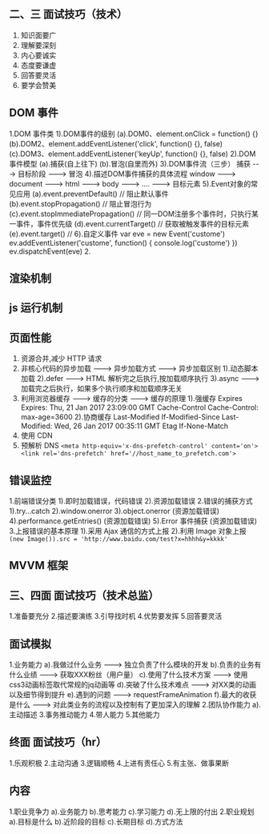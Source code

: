 ## 二、三 面试技巧（技术）

1. 知识面要广
2. 理解要深刻
3. 内心要诚实
4. 态度要谦虚
5. 回答要灵活
6. 要学会赞美

## DOM 事件

1.DOM 事件类 
    1).DOM事件的级别
        (a).DOM0、element.onClick = function() {}
        (b).DOM2、element.addEventListener('click', function() {}, false)
        (c).DOM3、element.addEventListener('keyUp', function() {}, false)
    2).DOM事件模型
        (a).捕获(自上往下)
        (b).冒泡(自里而外)
    3).DOM事件流（三步）
        捕获 ---> 目标阶段 ---> 冒泡
    4).描述DOM事件捕获的具体流程
        window ---> document ---> html ---> body ---> .... ---> 目标元素
    5).Event对象的常见应用
        (a).event.preventDefault() // 阻止默认事件
        (b).event.stopPropagation() // 阻止冒泡行为
        (c).event.stopImmediatePropagation() // 同一DOM注册多个事件时，只执行某一事件，事件优先级
        (d).event.currentTarget() // 获取被触发事件的目标元素 
        (e).event.target() //
    6).自定义事件
        var eve = new Event('custome')
        ev.addEventListener('custome', function() { console.log('custome') })
        ev.dispatchEvent(eve)
2.

## 渲染机制

## js 运行机制

## 页面性能

1. 资源合并,减少 HTTP 请求
2. 非核心代码的异步加载 ---> 异步加载方式 ---> 异步加载区别
   1).动态脚本加载
   2).defer ---> HTML 解析完之后执行,按加载顺序执行
   3).async ---> 加载完之后执行，如果多个执行顺序和加载顺序无关
3. 利用浏览器缓存 ---> 缓存的分类 ---> 缓存的原理
   1).强缓存
   Expires Expires: Thu, 21 Jan 2017 23:09:00 GMT
   Cache-Control Cache-Control: max-age=3600
   2).协商缓存
   Last-Modified If-Modified-Since Last-Modified: Wed, 26 Jan 2017 00:35:11 GMT
   Etag If-None-Match
4. 使用 CDN
5. 预解析 DNS
   `<meta http-equiv='x-dns-prefetch-control' content='on'> <link rel='dns-prefetch' href='//host_name_to_prefetch.com'>`

## 错误监控

1.前端错误分类
    1).即时加载错误，代码错误
    2).资源加载错误 
2.错误的捕获方式
    1).try...catch
    2).window.onerror
    3).object.onerror (资源加载错误)
    4).performance.getEntries() (资源加载错误)
    5).Error 事件捕获 (资源加载错误) 
3.上报错误的基本原理
    1).采用 Ajax 通信的方式上报
    2).利用 Image 对象上报
`(new Image()).src = 'http://www.baidu.com/test?x=hhhh&y=kkkk'`

## MVVM 框架

## 三、四面 面试技巧（技术总监）
 
1.准备要充分
2.描述要演练
3.引导找时机
4.优势要发挥
5.回答要灵活

## 面试模拟
1.业务能力
    a).我做过什么业务 ---> 独立负责了什么模块的开发
    b).负责的业务有什么业绩 ---> 获取XXX粉丝（用户量）
    c).使用了什么技术方案 ---> 使用css3动画标签取代常规的jq动画等
    d).突破了什么技术难点 ---> 对XX类的动画以及细节得到提升
    e).遇到的问题 ---> requestFrameAnimation
    f).最大的收获是什么 ---> 对此类业务的流程以及控制有了更加深入的理解
2.团队协作能力
    a).主动描述
3.事务推动能力
4.带人能力
5.其他能力

## 终面 面试技巧（hr）
1.乐观积极
2.主动沟通 
3.逻辑顺畅
4.上进有责任心
5.有主张、做事果断

## 内容
1.职业竞争力
    a).业务能力
    b).思考能力
    c).学习能力
    d).无上限的付出 
2.职业规划
    a).目标是什么
    b).近阶段的目标
    c).长期目标
    d).方式方法